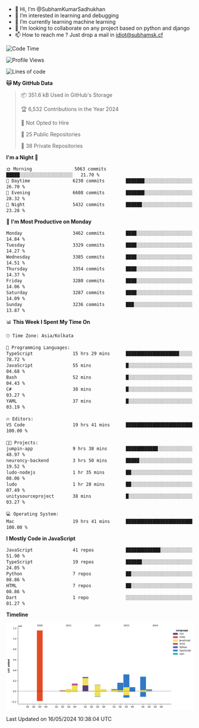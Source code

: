 - 👋 Hi, I’m @SubhamKumarSadhukhan
- 👀 I’m interested in learning and debugging
- 🌱 I’m currently learning machine learning
- 💞️ I’m looking to collaborate on any project based on python and django
- 📫 How to reach me ?
      Just drop a mail in idiot@subhamsk.cf

<!---
SubhamKumarSadhukhan/SubhamKumarSadhukhan is a ✨ special ✨ repository because its `README.md` (this file) appears on your GitHub profile.
You can click the Preview link to take a look at your changes.
--->


<!--START_SECTION:waka-->
![Code Time](http://img.shields.io/badge/Code%20Time-2%2C192%20hrs%2028%20mins-blue)

![Profile Views](http://img.shields.io/badge/Profile%20Views-1-blue)

![Lines of code](https://img.shields.io/badge/From%20Hello%20World%20I%27ve%20Written-2.7%20million%20lines%20of%20code-blue)

**🐱 My GitHub Data** 

> 📦 351.6 kB Used in GitHub's Storage 
 > 
> 🏆 6,532 Contributions in the Year 2024
 > 
> 🚫 Not Opted to Hire
 > 
> 📜 25 Public Repositories 
 > 
> 🔑 38 Private Repositories 
 > 
**I'm a Night 🦉** 

```text
🌞 Morning                5063 commits        █████░░░░░░░░░░░░░░░░░░░░   21.70 % 
🌆 Daytime                6230 commits        ███████░░░░░░░░░░░░░░░░░░   26.70 % 
🌃 Evening                6608 commits        ███████░░░░░░░░░░░░░░░░░░   28.32 % 
🌙 Night                  5432 commits        ██████░░░░░░░░░░░░░░░░░░░   23.28 % 
```
📅 **I'm Most Productive on Monday** 

```text
Monday                   3462 commits        ████░░░░░░░░░░░░░░░░░░░░░   14.84 % 
Tuesday                  3329 commits        ████░░░░░░░░░░░░░░░░░░░░░   14.27 % 
Wednesday                3385 commits        ████░░░░░░░░░░░░░░░░░░░░░   14.51 % 
Thursday                 3354 commits        ████░░░░░░░░░░░░░░░░░░░░░   14.37 % 
Friday                   3280 commits        ████░░░░░░░░░░░░░░░░░░░░░   14.06 % 
Saturday                 3287 commits        ████░░░░░░░░░░░░░░░░░░░░░   14.09 % 
Sunday                   3236 commits        ███░░░░░░░░░░░░░░░░░░░░░░   13.87 % 
```


📊 **This Week I Spent My Time On** 

```text
🕑︎ Time Zone: Asia/Kolkata

💬 Programming Languages: 
TypeScript               15 hrs 29 mins      ████████████████████░░░░░   78.72 % 
JavaScript               55 mins             █░░░░░░░░░░░░░░░░░░░░░░░░   04.68 % 
Bash                     52 mins             █░░░░░░░░░░░░░░░░░░░░░░░░   04.43 % 
C#                       38 mins             █░░░░░░░░░░░░░░░░░░░░░░░░   03.27 % 
YAML                     37 mins             █░░░░░░░░░░░░░░░░░░░░░░░░   03.19 % 

🔥 Editors: 
VS Code                  19 hrs 41 mins      █████████████████████████   100.00 % 

🐱‍💻 Projects: 
jumpin-app               9 hrs 38 mins       ████████████░░░░░░░░░░░░░   48.97 % 
neuroncy-backend         3 hrs 50 mins       █████░░░░░░░░░░░░░░░░░░░░   19.52 % 
ludo-nodejs              1 hr 35 mins        ██░░░░░░░░░░░░░░░░░░░░░░░   08.06 % 
ludo                     1 hr 28 mins        ██░░░░░░░░░░░░░░░░░░░░░░░   07.49 % 
unitysourceproject       38 mins             █░░░░░░░░░░░░░░░░░░░░░░░░   03.27 % 

💻 Operating System: 
Mac                      19 hrs 41 mins      █████████████████████████   100.00 % 
```

**I Mostly Code in JavaScript** 

```text
JavaScript               41 repos            █████████████░░░░░░░░░░░░   51.90 % 
TypeScript               19 repos            ██████░░░░░░░░░░░░░░░░░░░   24.05 % 
Python                   7 repos             ██░░░░░░░░░░░░░░░░░░░░░░░   08.86 % 
HTML                     7 repos             ██░░░░░░░░░░░░░░░░░░░░░░░   08.86 % 
Dart                     1 repo              ░░░░░░░░░░░░░░░░░░░░░░░░░   01.27 % 
```



**Timeline**

![Lines of Code chart](https://raw.githubusercontent.com/SubhamKumarSadhukhan/SubhamKumarSadhukhan/main/assets/bar_graph.png)


 Last Updated on 16/05/2024 10:38:04 UTC
<!--END_SECTION:waka-->
